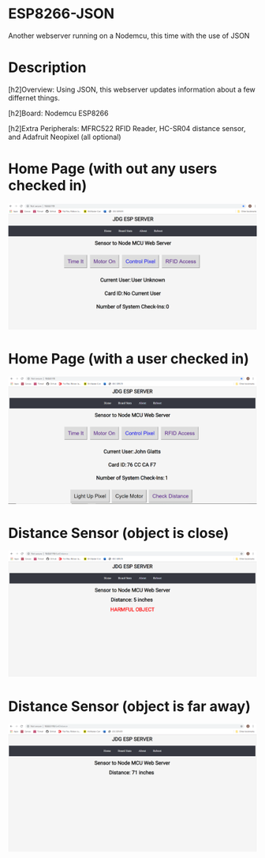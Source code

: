 # ESP8266-JSON
Another webserver running on a Nodemcu, this time with the use of JSON



# Description
[h2]Overview: Using JSON, this webserver updates information about a few differnet things. 


[h2]Board: Nodemcu ESP8266


[h2]Extra Peripherals: MFRC522 RFID Reader, HC-SR04 distance sensor, and Adafruit Neopixel (all optional)








# Home Page (with out any users checked in)
![alt text](https://github.com/jglatts/ESP8266-JSON/blob/master/server-icons/home-page.png)









# Home Page (with a user checked in)
![alt text](https://github.com/jglatts/ESP8266-JSON/blob/master/server-icons/user-checked-in.png)





# Distance Sensor (object is close)
![alt text](https://github.com/jglatts/ESP8266-JSON/blob/master/server-icons/distance-small.png)





# Distance Sensor (object is far away)
![alt text](https://github.com/jglatts/ESP8266-JSON/blob/master/server-icons/distance-big.png)
